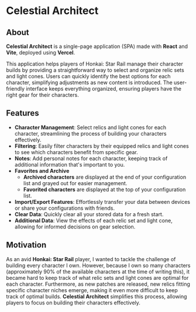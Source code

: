 # Celestial Architect

## About
**Celestial Architect** is a single-page application (SPA) made with **React** and **Vite**, deployed using **Vercel**.

This application helps players of Honkai: Star Rail manage their character builds by providing a straightforward way to select and organize relic sets and light cones. Users can quickly identify the best options for each character, simplifying adjustments as new content is introduced. The user-friendly interface keeps everything organized, ensuring players have the right gear for their characters.

<!-- Demo Video -->

## Features
- **Character Management**: Select relics and light cones for each character, streamlining the process of building your characters effectively.
- **Filtering**: Easily filter characters by their equipped relics and light cones to see which characters benefit from specific gear.
- **Notes**: Add personal notes for each character, keeping track of additional information that's important to you.
- **Favorites and Archive**
  -  **Archived characters** are displayed at the end of your configuration list and grayed out for easier management.
  -  **Favorited characters** are displayed at the top of your configuration list.
- **Import/Export Features**: Effortlessly transfer your data between devices or share your configurations with friends.
- **Clear Data**: Quickly clear all your stored data for a fresh start.
- **Additional Data**: View the effects of each relic set and light cone, allowing for informed decisions on gear selection.

## Motivation
As an avid **Honkai: Star Rail** player, I wanted to tackle the challenge of building every character I own. However, because I own so many characters (approximately 90% of the available characters at the time of writing this), it became hard to keep track of what relic sets and light cones are optimal for each character. Furthermore, as new patches are released, new relics fitting specific character niches emerge, making it even more difficult to keep track of optimal builds. **Celestial Architect** simplifies this process, allowing players to focus on building their characters effectively.

